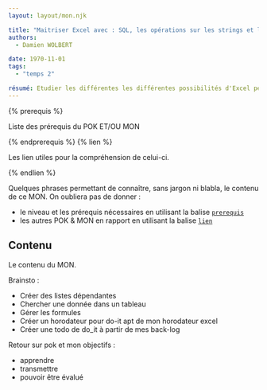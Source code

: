 ```yaml
---
layout: layout/mon.njk

title: "Maitriser Excel avec : SQL, les opérations sur les strings et les listes déroulantes."
authors:
  - Damien WOLBERT

date: 1970-11-01
tags: 
  - "temps 2"

résumé: Etudier les différentes les différentes possibilités d'Excel permettant de répondre aux trois questions suivantes. Peut-on utiliser SQL sur Excel ? Comment réaliser des opérations sur les chaines de caractères en VBA ? Peut-on créer des listes déroulantes dépendantes facilement ? 
---
```


{% prerequis %}

Liste des prérequis du POK ET/OU MON

{% endprerequis %}
{% lien %}

Les lien utiles pour la compréhension de celui-ci.

{% endlien %}

Quelques phrases permettant de connaître, sans jargon ni blabla, le contenu de ce MON. On oubliera pas de donner :

- le niveau et les prérequis nécessaires en utilisant la balise [`prerequis`](/cs/contribuer-au-site/#prerequis)
- les autres POK & MON en rapport en utilisant la balise [`lien`](/cs/contribuer-au-site/#lien)

## Contenu

Le contenu du MON.

Brainsto : 
- Créer des listes dépendantes
- Chercher une donnée dans un tableau
- Gérer les formules
- Créer un horodateur pour do-it apt de mon horodateur excel
- Créer une todo de do_it à partir de mes back-log

Retour sur pok et mon
objectifs :
- apprendre
- transmettre
- pouvoir être évalué